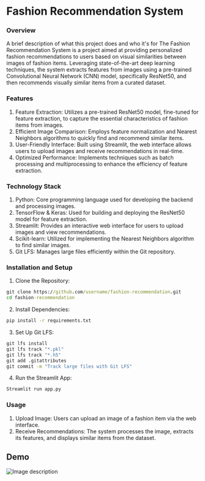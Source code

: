 
# Fashion Recommendation System

### Overview

A brief description of what this project does and who it's for The Fashion Recommendation System is a project aimed at providing personalized fashion recommendations to users based on visual similarities between images of fashion items. Leveraging state-of-the-art deep learning techniques, the system extracts features from images using a pre-trained Convolutional Neural Network (CNN) model, specifically ResNet50, and then recommends visually similar items from a curated dataset.

### Features
1. Feature Extraction: Utilizes a pre-trained ResNet50 model, fine-tuned for feature extraction, to capture the essential characteristics of fashion items from images.
2. Efficient Image Comparison: Employs feature normalization and Nearest Neighbors algorithms to quickly find and recommend similar items.
3. User-Friendly Interface: Built using Streamlit, the web interface allows users to upload images and receive recommendations in real-time.
4. Optimized Performance: Implements techniques such as batch processing and multiprocessing to enhance the efficiency of feature extraction.

### Technology Stack
1. Python: Core programming language used for developing the backend and processing images.
2. TensorFlow & Keras: Used for building and deploying the ResNet50 model for feature extraction.
3. Streamlit: Provides an interactive web interface for users to upload images and view recommendations.
4. Scikit-learn: Utilized for implementing the Nearest Neighbors algorithm to find similar images.
5. Git LFS: Manages large files efficiently within the Git repository.


### Installation and Setup

1. Clone the Repository:
```cmd
git clone https://github.com/username/fashion-recommendation.git
cd fashion-recommendation
```
2. Install Dependencies:
```cmd
pip install -r requirements.txt
```
3. Set Up Git LFS:
```cmd
git lfs install
git lfs track "*.pkl"
git lfs track "*.h5"
git add .gitattributes
git commit -m "Track large files with Git LFS"
```
4. Run the Streamlit App:
```cmd
Streamlit run app.py
```

### Usage
1. Upload Image: Users can upload an image of a fashion item via the web interface.
2. Receive Recommendations: The system processes the image, extracts its features, and displays similar items from the dataset.


## Demo

![Image description](path/to/your/image.png)

